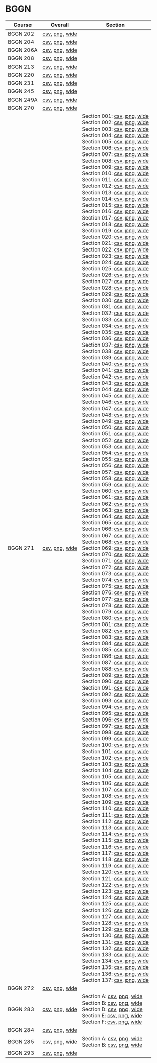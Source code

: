 # BGGN

| Course | Overall | Section |
| ------ | ------- | ------- |
| BGGN 202 | [csv](https://github.com/UCSD-Historical-Enrollment-Data/2023Fall/blob/main/overall/BGGN%20202.csv), [png](https://raw.githubusercontent.com/UCSD-Historical-Enrollment-Data/2023Fall/main/plot_overall/BGGN%20202.png), [wide](https://raw.githubusercontent.com/UCSD-Historical-Enrollment-Data/2023Fall/main/plot_overall_wide/BGGN%20202.png) |  |
| BGGN 204 | [csv](https://github.com/UCSD-Historical-Enrollment-Data/2023Fall/blob/main/overall/BGGN%20204.csv), [png](https://raw.githubusercontent.com/UCSD-Historical-Enrollment-Data/2023Fall/main/plot_overall/BGGN%20204.png), [wide](https://raw.githubusercontent.com/UCSD-Historical-Enrollment-Data/2023Fall/main/plot_overall_wide/BGGN%20204.png) |  |
| BGGN 206A | [csv](https://github.com/UCSD-Historical-Enrollment-Data/2023Fall/blob/main/overall/BGGN%20206A.csv), [png](https://raw.githubusercontent.com/UCSD-Historical-Enrollment-Data/2023Fall/main/plot_overall/BGGN%20206A.png), [wide](https://raw.githubusercontent.com/UCSD-Historical-Enrollment-Data/2023Fall/main/plot_overall_wide/BGGN%20206A.png) |  |
| BGGN 208 | [csv](https://github.com/UCSD-Historical-Enrollment-Data/2023Fall/blob/main/overall/BGGN%20208.csv), [png](https://raw.githubusercontent.com/UCSD-Historical-Enrollment-Data/2023Fall/main/plot_overall/BGGN%20208.png), [wide](https://raw.githubusercontent.com/UCSD-Historical-Enrollment-Data/2023Fall/main/plot_overall_wide/BGGN%20208.png) |  |
| BGGN 213 | [csv](https://github.com/UCSD-Historical-Enrollment-Data/2023Fall/blob/main/overall/BGGN%20213.csv), [png](https://raw.githubusercontent.com/UCSD-Historical-Enrollment-Data/2023Fall/main/plot_overall/BGGN%20213.png), [wide](https://raw.githubusercontent.com/UCSD-Historical-Enrollment-Data/2023Fall/main/plot_overall_wide/BGGN%20213.png) |  |
| BGGN 220 | [csv](https://github.com/UCSD-Historical-Enrollment-Data/2023Fall/blob/main/overall/BGGN%20220.csv), [png](https://raw.githubusercontent.com/UCSD-Historical-Enrollment-Data/2023Fall/main/plot_overall/BGGN%20220.png), [wide](https://raw.githubusercontent.com/UCSD-Historical-Enrollment-Data/2023Fall/main/plot_overall_wide/BGGN%20220.png) |  |
| BGGN 231 | [csv](https://github.com/UCSD-Historical-Enrollment-Data/2023Fall/blob/main/overall/BGGN%20231.csv), [png](https://raw.githubusercontent.com/UCSD-Historical-Enrollment-Data/2023Fall/main/plot_overall/BGGN%20231.png), [wide](https://raw.githubusercontent.com/UCSD-Historical-Enrollment-Data/2023Fall/main/plot_overall_wide/BGGN%20231.png) |  |
| BGGN 245 | [csv](https://github.com/UCSD-Historical-Enrollment-Data/2023Fall/blob/main/overall/BGGN%20245.csv), [png](https://raw.githubusercontent.com/UCSD-Historical-Enrollment-Data/2023Fall/main/plot_overall/BGGN%20245.png), [wide](https://raw.githubusercontent.com/UCSD-Historical-Enrollment-Data/2023Fall/main/plot_overall_wide/BGGN%20245.png) |  |
| BGGN 249A | [csv](https://github.com/UCSD-Historical-Enrollment-Data/2023Fall/blob/main/overall/BGGN%20249A.csv), [png](https://raw.githubusercontent.com/UCSD-Historical-Enrollment-Data/2023Fall/main/plot_overall/BGGN%20249A.png), [wide](https://raw.githubusercontent.com/UCSD-Historical-Enrollment-Data/2023Fall/main/plot_overall_wide/BGGN%20249A.png) |  |
| BGGN 270 | [csv](https://github.com/UCSD-Historical-Enrollment-Data/2023Fall/blob/main/overall/BGGN%20270.csv), [png](https://raw.githubusercontent.com/UCSD-Historical-Enrollment-Data/2023Fall/main/plot_overall/BGGN%20270.png), [wide](https://raw.githubusercontent.com/UCSD-Historical-Enrollment-Data/2023Fall/main/plot_overall_wide/BGGN%20270.png) |  |
| BGGN 271 | [csv](https://github.com/UCSD-Historical-Enrollment-Data/2023Fall/blob/main/overall/BGGN%20271.csv), [png](https://raw.githubusercontent.com/UCSD-Historical-Enrollment-Data/2023Fall/main/plot_overall/BGGN%20271.png), [wide](https://raw.githubusercontent.com/UCSD-Historical-Enrollment-Data/2023Fall/main/plot_overall_wide/BGGN%20271.png) | Section 001: [csv](https://github.com/UCSD-Historical-Enrollment-Data/2023Fall/blob/main/section/BGGN%20271_001.csv), [png](https://raw.githubusercontent.com/UCSD-Historical-Enrollment-Data/2023Fall/main/plot_section/BGGN%20271_001.png), [wide](https://raw.githubusercontent.com/UCSD-Historical-Enrollment-Data/2023Fall/main/plot_section_wide/BGGN%20271_001.png)<br>Section 002: [csv](https://github.com/UCSD-Historical-Enrollment-Data/2023Fall/blob/main/section/BGGN%20271_002.csv), [png](https://raw.githubusercontent.com/UCSD-Historical-Enrollment-Data/2023Fall/main/plot_section/BGGN%20271_002.png), [wide](https://raw.githubusercontent.com/UCSD-Historical-Enrollment-Data/2023Fall/main/plot_section_wide/BGGN%20271_002.png)<br>Section 003: [csv](https://github.com/UCSD-Historical-Enrollment-Data/2023Fall/blob/main/section/BGGN%20271_003.csv), [png](https://raw.githubusercontent.com/UCSD-Historical-Enrollment-Data/2023Fall/main/plot_section/BGGN%20271_003.png), [wide](https://raw.githubusercontent.com/UCSD-Historical-Enrollment-Data/2023Fall/main/plot_section_wide/BGGN%20271_003.png)<br>Section 004: [csv](https://github.com/UCSD-Historical-Enrollment-Data/2023Fall/blob/main/section/BGGN%20271_004.csv), [png](https://raw.githubusercontent.com/UCSD-Historical-Enrollment-Data/2023Fall/main/plot_section/BGGN%20271_004.png), [wide](https://raw.githubusercontent.com/UCSD-Historical-Enrollment-Data/2023Fall/main/plot_section_wide/BGGN%20271_004.png)<br>Section 005: [csv](https://github.com/UCSD-Historical-Enrollment-Data/2023Fall/blob/main/section/BGGN%20271_005.csv), [png](https://raw.githubusercontent.com/UCSD-Historical-Enrollment-Data/2023Fall/main/plot_section/BGGN%20271_005.png), [wide](https://raw.githubusercontent.com/UCSD-Historical-Enrollment-Data/2023Fall/main/plot_section_wide/BGGN%20271_005.png)<br>Section 006: [csv](https://github.com/UCSD-Historical-Enrollment-Data/2023Fall/blob/main/section/BGGN%20271_006.csv), [png](https://raw.githubusercontent.com/UCSD-Historical-Enrollment-Data/2023Fall/main/plot_section/BGGN%20271_006.png), [wide](https://raw.githubusercontent.com/UCSD-Historical-Enrollment-Data/2023Fall/main/plot_section_wide/BGGN%20271_006.png)<br>Section 007: [csv](https://github.com/UCSD-Historical-Enrollment-Data/2023Fall/blob/main/section/BGGN%20271_007.csv), [png](https://raw.githubusercontent.com/UCSD-Historical-Enrollment-Data/2023Fall/main/plot_section/BGGN%20271_007.png), [wide](https://raw.githubusercontent.com/UCSD-Historical-Enrollment-Data/2023Fall/main/plot_section_wide/BGGN%20271_007.png)<br>Section 008: [csv](https://github.com/UCSD-Historical-Enrollment-Data/2023Fall/blob/main/section/BGGN%20271_008.csv), [png](https://raw.githubusercontent.com/UCSD-Historical-Enrollment-Data/2023Fall/main/plot_section/BGGN%20271_008.png), [wide](https://raw.githubusercontent.com/UCSD-Historical-Enrollment-Data/2023Fall/main/plot_section_wide/BGGN%20271_008.png)<br>Section 009: [csv](https://github.com/UCSD-Historical-Enrollment-Data/2023Fall/blob/main/section/BGGN%20271_009.csv), [png](https://raw.githubusercontent.com/UCSD-Historical-Enrollment-Data/2023Fall/main/plot_section/BGGN%20271_009.png), [wide](https://raw.githubusercontent.com/UCSD-Historical-Enrollment-Data/2023Fall/main/plot_section_wide/BGGN%20271_009.png)<br>Section 010: [csv](https://github.com/UCSD-Historical-Enrollment-Data/2023Fall/blob/main/section/BGGN%20271_010.csv), [png](https://raw.githubusercontent.com/UCSD-Historical-Enrollment-Data/2023Fall/main/plot_section/BGGN%20271_010.png), [wide](https://raw.githubusercontent.com/UCSD-Historical-Enrollment-Data/2023Fall/main/plot_section_wide/BGGN%20271_010.png)<br>Section 011: [csv](https://github.com/UCSD-Historical-Enrollment-Data/2023Fall/blob/main/section/BGGN%20271_011.csv), [png](https://raw.githubusercontent.com/UCSD-Historical-Enrollment-Data/2023Fall/main/plot_section/BGGN%20271_011.png), [wide](https://raw.githubusercontent.com/UCSD-Historical-Enrollment-Data/2023Fall/main/plot_section_wide/BGGN%20271_011.png)<br>Section 012: [csv](https://github.com/UCSD-Historical-Enrollment-Data/2023Fall/blob/main/section/BGGN%20271_012.csv), [png](https://raw.githubusercontent.com/UCSD-Historical-Enrollment-Data/2023Fall/main/plot_section/BGGN%20271_012.png), [wide](https://raw.githubusercontent.com/UCSD-Historical-Enrollment-Data/2023Fall/main/plot_section_wide/BGGN%20271_012.png)<br>Section 013: [csv](https://github.com/UCSD-Historical-Enrollment-Data/2023Fall/blob/main/section/BGGN%20271_013.csv), [png](https://raw.githubusercontent.com/UCSD-Historical-Enrollment-Data/2023Fall/main/plot_section/BGGN%20271_013.png), [wide](https://raw.githubusercontent.com/UCSD-Historical-Enrollment-Data/2023Fall/main/plot_section_wide/BGGN%20271_013.png)<br>Section 014: [csv](https://github.com/UCSD-Historical-Enrollment-Data/2023Fall/blob/main/section/BGGN%20271_014.csv), [png](https://raw.githubusercontent.com/UCSD-Historical-Enrollment-Data/2023Fall/main/plot_section/BGGN%20271_014.png), [wide](https://raw.githubusercontent.com/UCSD-Historical-Enrollment-Data/2023Fall/main/plot_section_wide/BGGN%20271_014.png)<br>Section 015: [csv](https://github.com/UCSD-Historical-Enrollment-Data/2023Fall/blob/main/section/BGGN%20271_015.csv), [png](https://raw.githubusercontent.com/UCSD-Historical-Enrollment-Data/2023Fall/main/plot_section/BGGN%20271_015.png), [wide](https://raw.githubusercontent.com/UCSD-Historical-Enrollment-Data/2023Fall/main/plot_section_wide/BGGN%20271_015.png)<br>Section 016: [csv](https://github.com/UCSD-Historical-Enrollment-Data/2023Fall/blob/main/section/BGGN%20271_016.csv), [png](https://raw.githubusercontent.com/UCSD-Historical-Enrollment-Data/2023Fall/main/plot_section/BGGN%20271_016.png), [wide](https://raw.githubusercontent.com/UCSD-Historical-Enrollment-Data/2023Fall/main/plot_section_wide/BGGN%20271_016.png)<br>Section 017: [csv](https://github.com/UCSD-Historical-Enrollment-Data/2023Fall/blob/main/section/BGGN%20271_017.csv), [png](https://raw.githubusercontent.com/UCSD-Historical-Enrollment-Data/2023Fall/main/plot_section/BGGN%20271_017.png), [wide](https://raw.githubusercontent.com/UCSD-Historical-Enrollment-Data/2023Fall/main/plot_section_wide/BGGN%20271_017.png)<br>Section 018: [csv](https://github.com/UCSD-Historical-Enrollment-Data/2023Fall/blob/main/section/BGGN%20271_018.csv), [png](https://raw.githubusercontent.com/UCSD-Historical-Enrollment-Data/2023Fall/main/plot_section/BGGN%20271_018.png), [wide](https://raw.githubusercontent.com/UCSD-Historical-Enrollment-Data/2023Fall/main/plot_section_wide/BGGN%20271_018.png)<br>Section 019: [csv](https://github.com/UCSD-Historical-Enrollment-Data/2023Fall/blob/main/section/BGGN%20271_019.csv), [png](https://raw.githubusercontent.com/UCSD-Historical-Enrollment-Data/2023Fall/main/plot_section/BGGN%20271_019.png), [wide](https://raw.githubusercontent.com/UCSD-Historical-Enrollment-Data/2023Fall/main/plot_section_wide/BGGN%20271_019.png)<br>Section 020: [csv](https://github.com/UCSD-Historical-Enrollment-Data/2023Fall/blob/main/section/BGGN%20271_020.csv), [png](https://raw.githubusercontent.com/UCSD-Historical-Enrollment-Data/2023Fall/main/plot_section/BGGN%20271_020.png), [wide](https://raw.githubusercontent.com/UCSD-Historical-Enrollment-Data/2023Fall/main/plot_section_wide/BGGN%20271_020.png)<br>Section 021: [csv](https://github.com/UCSD-Historical-Enrollment-Data/2023Fall/blob/main/section/BGGN%20271_021.csv), [png](https://raw.githubusercontent.com/UCSD-Historical-Enrollment-Data/2023Fall/main/plot_section/BGGN%20271_021.png), [wide](https://raw.githubusercontent.com/UCSD-Historical-Enrollment-Data/2023Fall/main/plot_section_wide/BGGN%20271_021.png)<br>Section 022: [csv](https://github.com/UCSD-Historical-Enrollment-Data/2023Fall/blob/main/section/BGGN%20271_022.csv), [png](https://raw.githubusercontent.com/UCSD-Historical-Enrollment-Data/2023Fall/main/plot_section/BGGN%20271_022.png), [wide](https://raw.githubusercontent.com/UCSD-Historical-Enrollment-Data/2023Fall/main/plot_section_wide/BGGN%20271_022.png)<br>Section 023: [csv](https://github.com/UCSD-Historical-Enrollment-Data/2023Fall/blob/main/section/BGGN%20271_023.csv), [png](https://raw.githubusercontent.com/UCSD-Historical-Enrollment-Data/2023Fall/main/plot_section/BGGN%20271_023.png), [wide](https://raw.githubusercontent.com/UCSD-Historical-Enrollment-Data/2023Fall/main/plot_section_wide/BGGN%20271_023.png)<br>Section 024: [csv](https://github.com/UCSD-Historical-Enrollment-Data/2023Fall/blob/main/section/BGGN%20271_024.csv), [png](https://raw.githubusercontent.com/UCSD-Historical-Enrollment-Data/2023Fall/main/plot_section/BGGN%20271_024.png), [wide](https://raw.githubusercontent.com/UCSD-Historical-Enrollment-Data/2023Fall/main/plot_section_wide/BGGN%20271_024.png)<br>Section 025: [csv](https://github.com/UCSD-Historical-Enrollment-Data/2023Fall/blob/main/section/BGGN%20271_025.csv), [png](https://raw.githubusercontent.com/UCSD-Historical-Enrollment-Data/2023Fall/main/plot_section/BGGN%20271_025.png), [wide](https://raw.githubusercontent.com/UCSD-Historical-Enrollment-Data/2023Fall/main/plot_section_wide/BGGN%20271_025.png)<br>Section 026: [csv](https://github.com/UCSD-Historical-Enrollment-Data/2023Fall/blob/main/section/BGGN%20271_026.csv), [png](https://raw.githubusercontent.com/UCSD-Historical-Enrollment-Data/2023Fall/main/plot_section/BGGN%20271_026.png), [wide](https://raw.githubusercontent.com/UCSD-Historical-Enrollment-Data/2023Fall/main/plot_section_wide/BGGN%20271_026.png)<br>Section 027: [csv](https://github.com/UCSD-Historical-Enrollment-Data/2023Fall/blob/main/section/BGGN%20271_027.csv), [png](https://raw.githubusercontent.com/UCSD-Historical-Enrollment-Data/2023Fall/main/plot_section/BGGN%20271_027.png), [wide](https://raw.githubusercontent.com/UCSD-Historical-Enrollment-Data/2023Fall/main/plot_section_wide/BGGN%20271_027.png)<br>Section 028: [csv](https://github.com/UCSD-Historical-Enrollment-Data/2023Fall/blob/main/section/BGGN%20271_028.csv), [png](https://raw.githubusercontent.com/UCSD-Historical-Enrollment-Data/2023Fall/main/plot_section/BGGN%20271_028.png), [wide](https://raw.githubusercontent.com/UCSD-Historical-Enrollment-Data/2023Fall/main/plot_section_wide/BGGN%20271_028.png)<br>Section 029: [csv](https://github.com/UCSD-Historical-Enrollment-Data/2023Fall/blob/main/section/BGGN%20271_029.csv), [png](https://raw.githubusercontent.com/UCSD-Historical-Enrollment-Data/2023Fall/main/plot_section/BGGN%20271_029.png), [wide](https://raw.githubusercontent.com/UCSD-Historical-Enrollment-Data/2023Fall/main/plot_section_wide/BGGN%20271_029.png)<br>Section 030: [csv](https://github.com/UCSD-Historical-Enrollment-Data/2023Fall/blob/main/section/BGGN%20271_030.csv), [png](https://raw.githubusercontent.com/UCSD-Historical-Enrollment-Data/2023Fall/main/plot_section/BGGN%20271_030.png), [wide](https://raw.githubusercontent.com/UCSD-Historical-Enrollment-Data/2023Fall/main/plot_section_wide/BGGN%20271_030.png)<br>Section 031: [csv](https://github.com/UCSD-Historical-Enrollment-Data/2023Fall/blob/main/section/BGGN%20271_031.csv), [png](https://raw.githubusercontent.com/UCSD-Historical-Enrollment-Data/2023Fall/main/plot_section/BGGN%20271_031.png), [wide](https://raw.githubusercontent.com/UCSD-Historical-Enrollment-Data/2023Fall/main/plot_section_wide/BGGN%20271_031.png)<br>Section 032: [csv](https://github.com/UCSD-Historical-Enrollment-Data/2023Fall/blob/main/section/BGGN%20271_032.csv), [png](https://raw.githubusercontent.com/UCSD-Historical-Enrollment-Data/2023Fall/main/plot_section/BGGN%20271_032.png), [wide](https://raw.githubusercontent.com/UCSD-Historical-Enrollment-Data/2023Fall/main/plot_section_wide/BGGN%20271_032.png)<br>Section 033: [csv](https://github.com/UCSD-Historical-Enrollment-Data/2023Fall/blob/main/section/BGGN%20271_033.csv), [png](https://raw.githubusercontent.com/UCSD-Historical-Enrollment-Data/2023Fall/main/plot_section/BGGN%20271_033.png), [wide](https://raw.githubusercontent.com/UCSD-Historical-Enrollment-Data/2023Fall/main/plot_section_wide/BGGN%20271_033.png)<br>Section 034: [csv](https://github.com/UCSD-Historical-Enrollment-Data/2023Fall/blob/main/section/BGGN%20271_034.csv), [png](https://raw.githubusercontent.com/UCSD-Historical-Enrollment-Data/2023Fall/main/plot_section/BGGN%20271_034.png), [wide](https://raw.githubusercontent.com/UCSD-Historical-Enrollment-Data/2023Fall/main/plot_section_wide/BGGN%20271_034.png)<br>Section 035: [csv](https://github.com/UCSD-Historical-Enrollment-Data/2023Fall/blob/main/section/BGGN%20271_035.csv), [png](https://raw.githubusercontent.com/UCSD-Historical-Enrollment-Data/2023Fall/main/plot_section/BGGN%20271_035.png), [wide](https://raw.githubusercontent.com/UCSD-Historical-Enrollment-Data/2023Fall/main/plot_section_wide/BGGN%20271_035.png)<br>Section 036: [csv](https://github.com/UCSD-Historical-Enrollment-Data/2023Fall/blob/main/section/BGGN%20271_036.csv), [png](https://raw.githubusercontent.com/UCSD-Historical-Enrollment-Data/2023Fall/main/plot_section/BGGN%20271_036.png), [wide](https://raw.githubusercontent.com/UCSD-Historical-Enrollment-Data/2023Fall/main/plot_section_wide/BGGN%20271_036.png)<br>Section 037: [csv](https://github.com/UCSD-Historical-Enrollment-Data/2023Fall/blob/main/section/BGGN%20271_037.csv), [png](https://raw.githubusercontent.com/UCSD-Historical-Enrollment-Data/2023Fall/main/plot_section/BGGN%20271_037.png), [wide](https://raw.githubusercontent.com/UCSD-Historical-Enrollment-Data/2023Fall/main/plot_section_wide/BGGN%20271_037.png)<br>Section 038: [csv](https://github.com/UCSD-Historical-Enrollment-Data/2023Fall/blob/main/section/BGGN%20271_038.csv), [png](https://raw.githubusercontent.com/UCSD-Historical-Enrollment-Data/2023Fall/main/plot_section/BGGN%20271_038.png), [wide](https://raw.githubusercontent.com/UCSD-Historical-Enrollment-Data/2023Fall/main/plot_section_wide/BGGN%20271_038.png)<br>Section 039: [csv](https://github.com/UCSD-Historical-Enrollment-Data/2023Fall/blob/main/section/BGGN%20271_039.csv), [png](https://raw.githubusercontent.com/UCSD-Historical-Enrollment-Data/2023Fall/main/plot_section/BGGN%20271_039.png), [wide](https://raw.githubusercontent.com/UCSD-Historical-Enrollment-Data/2023Fall/main/plot_section_wide/BGGN%20271_039.png)<br>Section 040: [csv](https://github.com/UCSD-Historical-Enrollment-Data/2023Fall/blob/main/section/BGGN%20271_040.csv), [png](https://raw.githubusercontent.com/UCSD-Historical-Enrollment-Data/2023Fall/main/plot_section/BGGN%20271_040.png), [wide](https://raw.githubusercontent.com/UCSD-Historical-Enrollment-Data/2023Fall/main/plot_section_wide/BGGN%20271_040.png)<br>Section 041: [csv](https://github.com/UCSD-Historical-Enrollment-Data/2023Fall/blob/main/section/BGGN%20271_041.csv), [png](https://raw.githubusercontent.com/UCSD-Historical-Enrollment-Data/2023Fall/main/plot_section/BGGN%20271_041.png), [wide](https://raw.githubusercontent.com/UCSD-Historical-Enrollment-Data/2023Fall/main/plot_section_wide/BGGN%20271_041.png)<br>Section 042: [csv](https://github.com/UCSD-Historical-Enrollment-Data/2023Fall/blob/main/section/BGGN%20271_042.csv), [png](https://raw.githubusercontent.com/UCSD-Historical-Enrollment-Data/2023Fall/main/plot_section/BGGN%20271_042.png), [wide](https://raw.githubusercontent.com/UCSD-Historical-Enrollment-Data/2023Fall/main/plot_section_wide/BGGN%20271_042.png)<br>Section 043: [csv](https://github.com/UCSD-Historical-Enrollment-Data/2023Fall/blob/main/section/BGGN%20271_043.csv), [png](https://raw.githubusercontent.com/UCSD-Historical-Enrollment-Data/2023Fall/main/plot_section/BGGN%20271_043.png), [wide](https://raw.githubusercontent.com/UCSD-Historical-Enrollment-Data/2023Fall/main/plot_section_wide/BGGN%20271_043.png)<br>Section 044: [csv](https://github.com/UCSD-Historical-Enrollment-Data/2023Fall/blob/main/section/BGGN%20271_044.csv), [png](https://raw.githubusercontent.com/UCSD-Historical-Enrollment-Data/2023Fall/main/plot_section/BGGN%20271_044.png), [wide](https://raw.githubusercontent.com/UCSD-Historical-Enrollment-Data/2023Fall/main/plot_section_wide/BGGN%20271_044.png)<br>Section 045: [csv](https://github.com/UCSD-Historical-Enrollment-Data/2023Fall/blob/main/section/BGGN%20271_045.csv), [png](https://raw.githubusercontent.com/UCSD-Historical-Enrollment-Data/2023Fall/main/plot_section/BGGN%20271_045.png), [wide](https://raw.githubusercontent.com/UCSD-Historical-Enrollment-Data/2023Fall/main/plot_section_wide/BGGN%20271_045.png)<br>Section 046: [csv](https://github.com/UCSD-Historical-Enrollment-Data/2023Fall/blob/main/section/BGGN%20271_046.csv), [png](https://raw.githubusercontent.com/UCSD-Historical-Enrollment-Data/2023Fall/main/plot_section/BGGN%20271_046.png), [wide](https://raw.githubusercontent.com/UCSD-Historical-Enrollment-Data/2023Fall/main/plot_section_wide/BGGN%20271_046.png)<br>Section 047: [csv](https://github.com/UCSD-Historical-Enrollment-Data/2023Fall/blob/main/section/BGGN%20271_047.csv), [png](https://raw.githubusercontent.com/UCSD-Historical-Enrollment-Data/2023Fall/main/plot_section/BGGN%20271_047.png), [wide](https://raw.githubusercontent.com/UCSD-Historical-Enrollment-Data/2023Fall/main/plot_section_wide/BGGN%20271_047.png)<br>Section 048: [csv](https://github.com/UCSD-Historical-Enrollment-Data/2023Fall/blob/main/section/BGGN%20271_048.csv), [png](https://raw.githubusercontent.com/UCSD-Historical-Enrollment-Data/2023Fall/main/plot_section/BGGN%20271_048.png), [wide](https://raw.githubusercontent.com/UCSD-Historical-Enrollment-Data/2023Fall/main/plot_section_wide/BGGN%20271_048.png)<br>Section 049: [csv](https://github.com/UCSD-Historical-Enrollment-Data/2023Fall/blob/main/section/BGGN%20271_049.csv), [png](https://raw.githubusercontent.com/UCSD-Historical-Enrollment-Data/2023Fall/main/plot_section/BGGN%20271_049.png), [wide](https://raw.githubusercontent.com/UCSD-Historical-Enrollment-Data/2023Fall/main/plot_section_wide/BGGN%20271_049.png)<br>Section 050: [csv](https://github.com/UCSD-Historical-Enrollment-Data/2023Fall/blob/main/section/BGGN%20271_050.csv), [png](https://raw.githubusercontent.com/UCSD-Historical-Enrollment-Data/2023Fall/main/plot_section/BGGN%20271_050.png), [wide](https://raw.githubusercontent.com/UCSD-Historical-Enrollment-Data/2023Fall/main/plot_section_wide/BGGN%20271_050.png)<br>Section 051: [csv](https://github.com/UCSD-Historical-Enrollment-Data/2023Fall/blob/main/section/BGGN%20271_051.csv), [png](https://raw.githubusercontent.com/UCSD-Historical-Enrollment-Data/2023Fall/main/plot_section/BGGN%20271_051.png), [wide](https://raw.githubusercontent.com/UCSD-Historical-Enrollment-Data/2023Fall/main/plot_section_wide/BGGN%20271_051.png)<br>Section 052: [csv](https://github.com/UCSD-Historical-Enrollment-Data/2023Fall/blob/main/section/BGGN%20271_052.csv), [png](https://raw.githubusercontent.com/UCSD-Historical-Enrollment-Data/2023Fall/main/plot_section/BGGN%20271_052.png), [wide](https://raw.githubusercontent.com/UCSD-Historical-Enrollment-Data/2023Fall/main/plot_section_wide/BGGN%20271_052.png)<br>Section 053: [csv](https://github.com/UCSD-Historical-Enrollment-Data/2023Fall/blob/main/section/BGGN%20271_053.csv), [png](https://raw.githubusercontent.com/UCSD-Historical-Enrollment-Data/2023Fall/main/plot_section/BGGN%20271_053.png), [wide](https://raw.githubusercontent.com/UCSD-Historical-Enrollment-Data/2023Fall/main/plot_section_wide/BGGN%20271_053.png)<br>Section 054: [csv](https://github.com/UCSD-Historical-Enrollment-Data/2023Fall/blob/main/section/BGGN%20271_054.csv), [png](https://raw.githubusercontent.com/UCSD-Historical-Enrollment-Data/2023Fall/main/plot_section/BGGN%20271_054.png), [wide](https://raw.githubusercontent.com/UCSD-Historical-Enrollment-Data/2023Fall/main/plot_section_wide/BGGN%20271_054.png)<br>Section 055: [csv](https://github.com/UCSD-Historical-Enrollment-Data/2023Fall/blob/main/section/BGGN%20271_055.csv), [png](https://raw.githubusercontent.com/UCSD-Historical-Enrollment-Data/2023Fall/main/plot_section/BGGN%20271_055.png), [wide](https://raw.githubusercontent.com/UCSD-Historical-Enrollment-Data/2023Fall/main/plot_section_wide/BGGN%20271_055.png)<br>Section 056: [csv](https://github.com/UCSD-Historical-Enrollment-Data/2023Fall/blob/main/section/BGGN%20271_056.csv), [png](https://raw.githubusercontent.com/UCSD-Historical-Enrollment-Data/2023Fall/main/plot_section/BGGN%20271_056.png), [wide](https://raw.githubusercontent.com/UCSD-Historical-Enrollment-Data/2023Fall/main/plot_section_wide/BGGN%20271_056.png)<br>Section 057: [csv](https://github.com/UCSD-Historical-Enrollment-Data/2023Fall/blob/main/section/BGGN%20271_057.csv), [png](https://raw.githubusercontent.com/UCSD-Historical-Enrollment-Data/2023Fall/main/plot_section/BGGN%20271_057.png), [wide](https://raw.githubusercontent.com/UCSD-Historical-Enrollment-Data/2023Fall/main/plot_section_wide/BGGN%20271_057.png)<br>Section 058: [csv](https://github.com/UCSD-Historical-Enrollment-Data/2023Fall/blob/main/section/BGGN%20271_058.csv), [png](https://raw.githubusercontent.com/UCSD-Historical-Enrollment-Data/2023Fall/main/plot_section/BGGN%20271_058.png), [wide](https://raw.githubusercontent.com/UCSD-Historical-Enrollment-Data/2023Fall/main/plot_section_wide/BGGN%20271_058.png)<br>Section 059: [csv](https://github.com/UCSD-Historical-Enrollment-Data/2023Fall/blob/main/section/BGGN%20271_059.csv), [png](https://raw.githubusercontent.com/UCSD-Historical-Enrollment-Data/2023Fall/main/plot_section/BGGN%20271_059.png), [wide](https://raw.githubusercontent.com/UCSD-Historical-Enrollment-Data/2023Fall/main/plot_section_wide/BGGN%20271_059.png)<br>Section 060: [csv](https://github.com/UCSD-Historical-Enrollment-Data/2023Fall/blob/main/section/BGGN%20271_060.csv), [png](https://raw.githubusercontent.com/UCSD-Historical-Enrollment-Data/2023Fall/main/plot_section/BGGN%20271_060.png), [wide](https://raw.githubusercontent.com/UCSD-Historical-Enrollment-Data/2023Fall/main/plot_section_wide/BGGN%20271_060.png)<br>Section 061: [csv](https://github.com/UCSD-Historical-Enrollment-Data/2023Fall/blob/main/section/BGGN%20271_061.csv), [png](https://raw.githubusercontent.com/UCSD-Historical-Enrollment-Data/2023Fall/main/plot_section/BGGN%20271_061.png), [wide](https://raw.githubusercontent.com/UCSD-Historical-Enrollment-Data/2023Fall/main/plot_section_wide/BGGN%20271_061.png)<br>Section 062: [csv](https://github.com/UCSD-Historical-Enrollment-Data/2023Fall/blob/main/section/BGGN%20271_062.csv), [png](https://raw.githubusercontent.com/UCSD-Historical-Enrollment-Data/2023Fall/main/plot_section/BGGN%20271_062.png), [wide](https://raw.githubusercontent.com/UCSD-Historical-Enrollment-Data/2023Fall/main/plot_section_wide/BGGN%20271_062.png)<br>Section 063: [csv](https://github.com/UCSD-Historical-Enrollment-Data/2023Fall/blob/main/section/BGGN%20271_063.csv), [png](https://raw.githubusercontent.com/UCSD-Historical-Enrollment-Data/2023Fall/main/plot_section/BGGN%20271_063.png), [wide](https://raw.githubusercontent.com/UCSD-Historical-Enrollment-Data/2023Fall/main/plot_section_wide/BGGN%20271_063.png)<br>Section 064: [csv](https://github.com/UCSD-Historical-Enrollment-Data/2023Fall/blob/main/section/BGGN%20271_064.csv), [png](https://raw.githubusercontent.com/UCSD-Historical-Enrollment-Data/2023Fall/main/plot_section/BGGN%20271_064.png), [wide](https://raw.githubusercontent.com/UCSD-Historical-Enrollment-Data/2023Fall/main/plot_section_wide/BGGN%20271_064.png)<br>Section 065: [csv](https://github.com/UCSD-Historical-Enrollment-Data/2023Fall/blob/main/section/BGGN%20271_065.csv), [png](https://raw.githubusercontent.com/UCSD-Historical-Enrollment-Data/2023Fall/main/plot_section/BGGN%20271_065.png), [wide](https://raw.githubusercontent.com/UCSD-Historical-Enrollment-Data/2023Fall/main/plot_section_wide/BGGN%20271_065.png)<br>Section 066: [csv](https://github.com/UCSD-Historical-Enrollment-Data/2023Fall/blob/main/section/BGGN%20271_066.csv), [png](https://raw.githubusercontent.com/UCSD-Historical-Enrollment-Data/2023Fall/main/plot_section/BGGN%20271_066.png), [wide](https://raw.githubusercontent.com/UCSD-Historical-Enrollment-Data/2023Fall/main/plot_section_wide/BGGN%20271_066.png)<br>Section 067: [csv](https://github.com/UCSD-Historical-Enrollment-Data/2023Fall/blob/main/section/BGGN%20271_067.csv), [png](https://raw.githubusercontent.com/UCSD-Historical-Enrollment-Data/2023Fall/main/plot_section/BGGN%20271_067.png), [wide](https://raw.githubusercontent.com/UCSD-Historical-Enrollment-Data/2023Fall/main/plot_section_wide/BGGN%20271_067.png)<br>Section 068: [csv](https://github.com/UCSD-Historical-Enrollment-Data/2023Fall/blob/main/section/BGGN%20271_068.csv), [png](https://raw.githubusercontent.com/UCSD-Historical-Enrollment-Data/2023Fall/main/plot_section/BGGN%20271_068.png), [wide](https://raw.githubusercontent.com/UCSD-Historical-Enrollment-Data/2023Fall/main/plot_section_wide/BGGN%20271_068.png)<br>Section 069: [csv](https://github.com/UCSD-Historical-Enrollment-Data/2023Fall/blob/main/section/BGGN%20271_069.csv), [png](https://raw.githubusercontent.com/UCSD-Historical-Enrollment-Data/2023Fall/main/plot_section/BGGN%20271_069.png), [wide](https://raw.githubusercontent.com/UCSD-Historical-Enrollment-Data/2023Fall/main/plot_section_wide/BGGN%20271_069.png)<br>Section 070: [csv](https://github.com/UCSD-Historical-Enrollment-Data/2023Fall/blob/main/section/BGGN%20271_070.csv), [png](https://raw.githubusercontent.com/UCSD-Historical-Enrollment-Data/2023Fall/main/plot_section/BGGN%20271_070.png), [wide](https://raw.githubusercontent.com/UCSD-Historical-Enrollment-Data/2023Fall/main/plot_section_wide/BGGN%20271_070.png)<br>Section 071: [csv](https://github.com/UCSD-Historical-Enrollment-Data/2023Fall/blob/main/section/BGGN%20271_071.csv), [png](https://raw.githubusercontent.com/UCSD-Historical-Enrollment-Data/2023Fall/main/plot_section/BGGN%20271_071.png), [wide](https://raw.githubusercontent.com/UCSD-Historical-Enrollment-Data/2023Fall/main/plot_section_wide/BGGN%20271_071.png)<br>Section 072: [csv](https://github.com/UCSD-Historical-Enrollment-Data/2023Fall/blob/main/section/BGGN%20271_072.csv), [png](https://raw.githubusercontent.com/UCSD-Historical-Enrollment-Data/2023Fall/main/plot_section/BGGN%20271_072.png), [wide](https://raw.githubusercontent.com/UCSD-Historical-Enrollment-Data/2023Fall/main/plot_section_wide/BGGN%20271_072.png)<br>Section 073: [csv](https://github.com/UCSD-Historical-Enrollment-Data/2023Fall/blob/main/section/BGGN%20271_073.csv), [png](https://raw.githubusercontent.com/UCSD-Historical-Enrollment-Data/2023Fall/main/plot_section/BGGN%20271_073.png), [wide](https://raw.githubusercontent.com/UCSD-Historical-Enrollment-Data/2023Fall/main/plot_section_wide/BGGN%20271_073.png)<br>Section 074: [csv](https://github.com/UCSD-Historical-Enrollment-Data/2023Fall/blob/main/section/BGGN%20271_074.csv), [png](https://raw.githubusercontent.com/UCSD-Historical-Enrollment-Data/2023Fall/main/plot_section/BGGN%20271_074.png), [wide](https://raw.githubusercontent.com/UCSD-Historical-Enrollment-Data/2023Fall/main/plot_section_wide/BGGN%20271_074.png)<br>Section 075: [csv](https://github.com/UCSD-Historical-Enrollment-Data/2023Fall/blob/main/section/BGGN%20271_075.csv), [png](https://raw.githubusercontent.com/UCSD-Historical-Enrollment-Data/2023Fall/main/plot_section/BGGN%20271_075.png), [wide](https://raw.githubusercontent.com/UCSD-Historical-Enrollment-Data/2023Fall/main/plot_section_wide/BGGN%20271_075.png)<br>Section 076: [csv](https://github.com/UCSD-Historical-Enrollment-Data/2023Fall/blob/main/section/BGGN%20271_076.csv), [png](https://raw.githubusercontent.com/UCSD-Historical-Enrollment-Data/2023Fall/main/plot_section/BGGN%20271_076.png), [wide](https://raw.githubusercontent.com/UCSD-Historical-Enrollment-Data/2023Fall/main/plot_section_wide/BGGN%20271_076.png)<br>Section 077: [csv](https://github.com/UCSD-Historical-Enrollment-Data/2023Fall/blob/main/section/BGGN%20271_077.csv), [png](https://raw.githubusercontent.com/UCSD-Historical-Enrollment-Data/2023Fall/main/plot_section/BGGN%20271_077.png), [wide](https://raw.githubusercontent.com/UCSD-Historical-Enrollment-Data/2023Fall/main/plot_section_wide/BGGN%20271_077.png)<br>Section 078: [csv](https://github.com/UCSD-Historical-Enrollment-Data/2023Fall/blob/main/section/BGGN%20271_078.csv), [png](https://raw.githubusercontent.com/UCSD-Historical-Enrollment-Data/2023Fall/main/plot_section/BGGN%20271_078.png), [wide](https://raw.githubusercontent.com/UCSD-Historical-Enrollment-Data/2023Fall/main/plot_section_wide/BGGN%20271_078.png)<br>Section 079: [csv](https://github.com/UCSD-Historical-Enrollment-Data/2023Fall/blob/main/section/BGGN%20271_079.csv), [png](https://raw.githubusercontent.com/UCSD-Historical-Enrollment-Data/2023Fall/main/plot_section/BGGN%20271_079.png), [wide](https://raw.githubusercontent.com/UCSD-Historical-Enrollment-Data/2023Fall/main/plot_section_wide/BGGN%20271_079.png)<br>Section 080: [csv](https://github.com/UCSD-Historical-Enrollment-Data/2023Fall/blob/main/section/BGGN%20271_080.csv), [png](https://raw.githubusercontent.com/UCSD-Historical-Enrollment-Data/2023Fall/main/plot_section/BGGN%20271_080.png), [wide](https://raw.githubusercontent.com/UCSD-Historical-Enrollment-Data/2023Fall/main/plot_section_wide/BGGN%20271_080.png)<br>Section 081: [csv](https://github.com/UCSD-Historical-Enrollment-Data/2023Fall/blob/main/section/BGGN%20271_081.csv), [png](https://raw.githubusercontent.com/UCSD-Historical-Enrollment-Data/2023Fall/main/plot_section/BGGN%20271_081.png), [wide](https://raw.githubusercontent.com/UCSD-Historical-Enrollment-Data/2023Fall/main/plot_section_wide/BGGN%20271_081.png)<br>Section 082: [csv](https://github.com/UCSD-Historical-Enrollment-Data/2023Fall/blob/main/section/BGGN%20271_082.csv), [png](https://raw.githubusercontent.com/UCSD-Historical-Enrollment-Data/2023Fall/main/plot_section/BGGN%20271_082.png), [wide](https://raw.githubusercontent.com/UCSD-Historical-Enrollment-Data/2023Fall/main/plot_section_wide/BGGN%20271_082.png)<br>Section 083: [csv](https://github.com/UCSD-Historical-Enrollment-Data/2023Fall/blob/main/section/BGGN%20271_083.csv), [png](https://raw.githubusercontent.com/UCSD-Historical-Enrollment-Data/2023Fall/main/plot_section/BGGN%20271_083.png), [wide](https://raw.githubusercontent.com/UCSD-Historical-Enrollment-Data/2023Fall/main/plot_section_wide/BGGN%20271_083.png)<br>Section 084: [csv](https://github.com/UCSD-Historical-Enrollment-Data/2023Fall/blob/main/section/BGGN%20271_084.csv), [png](https://raw.githubusercontent.com/UCSD-Historical-Enrollment-Data/2023Fall/main/plot_section/BGGN%20271_084.png), [wide](https://raw.githubusercontent.com/UCSD-Historical-Enrollment-Data/2023Fall/main/plot_section_wide/BGGN%20271_084.png)<br>Section 085: [csv](https://github.com/UCSD-Historical-Enrollment-Data/2023Fall/blob/main/section/BGGN%20271_085.csv), [png](https://raw.githubusercontent.com/UCSD-Historical-Enrollment-Data/2023Fall/main/plot_section/BGGN%20271_085.png), [wide](https://raw.githubusercontent.com/UCSD-Historical-Enrollment-Data/2023Fall/main/plot_section_wide/BGGN%20271_085.png)<br>Section 086: [csv](https://github.com/UCSD-Historical-Enrollment-Data/2023Fall/blob/main/section/BGGN%20271_086.csv), [png](https://raw.githubusercontent.com/UCSD-Historical-Enrollment-Data/2023Fall/main/plot_section/BGGN%20271_086.png), [wide](https://raw.githubusercontent.com/UCSD-Historical-Enrollment-Data/2023Fall/main/plot_section_wide/BGGN%20271_086.png)<br>Section 087: [csv](https://github.com/UCSD-Historical-Enrollment-Data/2023Fall/blob/main/section/BGGN%20271_087.csv), [png](https://raw.githubusercontent.com/UCSD-Historical-Enrollment-Data/2023Fall/main/plot_section/BGGN%20271_087.png), [wide](https://raw.githubusercontent.com/UCSD-Historical-Enrollment-Data/2023Fall/main/plot_section_wide/BGGN%20271_087.png)<br>Section 088: [csv](https://github.com/UCSD-Historical-Enrollment-Data/2023Fall/blob/main/section/BGGN%20271_088.csv), [png](https://raw.githubusercontent.com/UCSD-Historical-Enrollment-Data/2023Fall/main/plot_section/BGGN%20271_088.png), [wide](https://raw.githubusercontent.com/UCSD-Historical-Enrollment-Data/2023Fall/main/plot_section_wide/BGGN%20271_088.png)<br>Section 089: [csv](https://github.com/UCSD-Historical-Enrollment-Data/2023Fall/blob/main/section/BGGN%20271_089.csv), [png](https://raw.githubusercontent.com/UCSD-Historical-Enrollment-Data/2023Fall/main/plot_section/BGGN%20271_089.png), [wide](https://raw.githubusercontent.com/UCSD-Historical-Enrollment-Data/2023Fall/main/plot_section_wide/BGGN%20271_089.png)<br>Section 090: [csv](https://github.com/UCSD-Historical-Enrollment-Data/2023Fall/blob/main/section/BGGN%20271_090.csv), [png](https://raw.githubusercontent.com/UCSD-Historical-Enrollment-Data/2023Fall/main/plot_section/BGGN%20271_090.png), [wide](https://raw.githubusercontent.com/UCSD-Historical-Enrollment-Data/2023Fall/main/plot_section_wide/BGGN%20271_090.png)<br>Section 091: [csv](https://github.com/UCSD-Historical-Enrollment-Data/2023Fall/blob/main/section/BGGN%20271_091.csv), [png](https://raw.githubusercontent.com/UCSD-Historical-Enrollment-Data/2023Fall/main/plot_section/BGGN%20271_091.png), [wide](https://raw.githubusercontent.com/UCSD-Historical-Enrollment-Data/2023Fall/main/plot_section_wide/BGGN%20271_091.png)<br>Section 092: [csv](https://github.com/UCSD-Historical-Enrollment-Data/2023Fall/blob/main/section/BGGN%20271_092.csv), [png](https://raw.githubusercontent.com/UCSD-Historical-Enrollment-Data/2023Fall/main/plot_section/BGGN%20271_092.png), [wide](https://raw.githubusercontent.com/UCSD-Historical-Enrollment-Data/2023Fall/main/plot_section_wide/BGGN%20271_092.png)<br>Section 093: [csv](https://github.com/UCSD-Historical-Enrollment-Data/2023Fall/blob/main/section/BGGN%20271_093.csv), [png](https://raw.githubusercontent.com/UCSD-Historical-Enrollment-Data/2023Fall/main/plot_section/BGGN%20271_093.png), [wide](https://raw.githubusercontent.com/UCSD-Historical-Enrollment-Data/2023Fall/main/plot_section_wide/BGGN%20271_093.png)<br>Section 094: [csv](https://github.com/UCSD-Historical-Enrollment-Data/2023Fall/blob/main/section/BGGN%20271_094.csv), [png](https://raw.githubusercontent.com/UCSD-Historical-Enrollment-Data/2023Fall/main/plot_section/BGGN%20271_094.png), [wide](https://raw.githubusercontent.com/UCSD-Historical-Enrollment-Data/2023Fall/main/plot_section_wide/BGGN%20271_094.png)<br>Section 095: [csv](https://github.com/UCSD-Historical-Enrollment-Data/2023Fall/blob/main/section/BGGN%20271_095.csv), [png](https://raw.githubusercontent.com/UCSD-Historical-Enrollment-Data/2023Fall/main/plot_section/BGGN%20271_095.png), [wide](https://raw.githubusercontent.com/UCSD-Historical-Enrollment-Data/2023Fall/main/plot_section_wide/BGGN%20271_095.png)<br>Section 096: [csv](https://github.com/UCSD-Historical-Enrollment-Data/2023Fall/blob/main/section/BGGN%20271_096.csv), [png](https://raw.githubusercontent.com/UCSD-Historical-Enrollment-Data/2023Fall/main/plot_section/BGGN%20271_096.png), [wide](https://raw.githubusercontent.com/UCSD-Historical-Enrollment-Data/2023Fall/main/plot_section_wide/BGGN%20271_096.png)<br>Section 097: [csv](https://github.com/UCSD-Historical-Enrollment-Data/2023Fall/blob/main/section/BGGN%20271_097.csv), [png](https://raw.githubusercontent.com/UCSD-Historical-Enrollment-Data/2023Fall/main/plot_section/BGGN%20271_097.png), [wide](https://raw.githubusercontent.com/UCSD-Historical-Enrollment-Data/2023Fall/main/plot_section_wide/BGGN%20271_097.png)<br>Section 098: [csv](https://github.com/UCSD-Historical-Enrollment-Data/2023Fall/blob/main/section/BGGN%20271_098.csv), [png](https://raw.githubusercontent.com/UCSD-Historical-Enrollment-Data/2023Fall/main/plot_section/BGGN%20271_098.png), [wide](https://raw.githubusercontent.com/UCSD-Historical-Enrollment-Data/2023Fall/main/plot_section_wide/BGGN%20271_098.png)<br>Section 099: [csv](https://github.com/UCSD-Historical-Enrollment-Data/2023Fall/blob/main/section/BGGN%20271_099.csv), [png](https://raw.githubusercontent.com/UCSD-Historical-Enrollment-Data/2023Fall/main/plot_section/BGGN%20271_099.png), [wide](https://raw.githubusercontent.com/UCSD-Historical-Enrollment-Data/2023Fall/main/plot_section_wide/BGGN%20271_099.png)<br>Section 100: [csv](https://github.com/UCSD-Historical-Enrollment-Data/2023Fall/blob/main/section/BGGN%20271_100.csv), [png](https://raw.githubusercontent.com/UCSD-Historical-Enrollment-Data/2023Fall/main/plot_section/BGGN%20271_100.png), [wide](https://raw.githubusercontent.com/UCSD-Historical-Enrollment-Data/2023Fall/main/plot_section_wide/BGGN%20271_100.png)<br>Section 101: [csv](https://github.com/UCSD-Historical-Enrollment-Data/2023Fall/blob/main/section/BGGN%20271_101.csv), [png](https://raw.githubusercontent.com/UCSD-Historical-Enrollment-Data/2023Fall/main/plot_section/BGGN%20271_101.png), [wide](https://raw.githubusercontent.com/UCSD-Historical-Enrollment-Data/2023Fall/main/plot_section_wide/BGGN%20271_101.png)<br>Section 102: [csv](https://github.com/UCSD-Historical-Enrollment-Data/2023Fall/blob/main/section/BGGN%20271_102.csv), [png](https://raw.githubusercontent.com/UCSD-Historical-Enrollment-Data/2023Fall/main/plot_section/BGGN%20271_102.png), [wide](https://raw.githubusercontent.com/UCSD-Historical-Enrollment-Data/2023Fall/main/plot_section_wide/BGGN%20271_102.png)<br>Section 103: [csv](https://github.com/UCSD-Historical-Enrollment-Data/2023Fall/blob/main/section/BGGN%20271_103.csv), [png](https://raw.githubusercontent.com/UCSD-Historical-Enrollment-Data/2023Fall/main/plot_section/BGGN%20271_103.png), [wide](https://raw.githubusercontent.com/UCSD-Historical-Enrollment-Data/2023Fall/main/plot_section_wide/BGGN%20271_103.png)<br>Section 104: [csv](https://github.com/UCSD-Historical-Enrollment-Data/2023Fall/blob/main/section/BGGN%20271_104.csv), [png](https://raw.githubusercontent.com/UCSD-Historical-Enrollment-Data/2023Fall/main/plot_section/BGGN%20271_104.png), [wide](https://raw.githubusercontent.com/UCSD-Historical-Enrollment-Data/2023Fall/main/plot_section_wide/BGGN%20271_104.png)<br>Section 105: [csv](https://github.com/UCSD-Historical-Enrollment-Data/2023Fall/blob/main/section/BGGN%20271_105.csv), [png](https://raw.githubusercontent.com/UCSD-Historical-Enrollment-Data/2023Fall/main/plot_section/BGGN%20271_105.png), [wide](https://raw.githubusercontent.com/UCSD-Historical-Enrollment-Data/2023Fall/main/plot_section_wide/BGGN%20271_105.png)<br>Section 106: [csv](https://github.com/UCSD-Historical-Enrollment-Data/2023Fall/blob/main/section/BGGN%20271_106.csv), [png](https://raw.githubusercontent.com/UCSD-Historical-Enrollment-Data/2023Fall/main/plot_section/BGGN%20271_106.png), [wide](https://raw.githubusercontent.com/UCSD-Historical-Enrollment-Data/2023Fall/main/plot_section_wide/BGGN%20271_106.png)<br>Section 107: [csv](https://github.com/UCSD-Historical-Enrollment-Data/2023Fall/blob/main/section/BGGN%20271_107.csv), [png](https://raw.githubusercontent.com/UCSD-Historical-Enrollment-Data/2023Fall/main/plot_section/BGGN%20271_107.png), [wide](https://raw.githubusercontent.com/UCSD-Historical-Enrollment-Data/2023Fall/main/plot_section_wide/BGGN%20271_107.png)<br>Section 108: [csv](https://github.com/UCSD-Historical-Enrollment-Data/2023Fall/blob/main/section/BGGN%20271_108.csv), [png](https://raw.githubusercontent.com/UCSD-Historical-Enrollment-Data/2023Fall/main/plot_section/BGGN%20271_108.png), [wide](https://raw.githubusercontent.com/UCSD-Historical-Enrollment-Data/2023Fall/main/plot_section_wide/BGGN%20271_108.png)<br>Section 109: [csv](https://github.com/UCSD-Historical-Enrollment-Data/2023Fall/blob/main/section/BGGN%20271_109.csv), [png](https://raw.githubusercontent.com/UCSD-Historical-Enrollment-Data/2023Fall/main/plot_section/BGGN%20271_109.png), [wide](https://raw.githubusercontent.com/UCSD-Historical-Enrollment-Data/2023Fall/main/plot_section_wide/BGGN%20271_109.png)<br>Section 110: [csv](https://github.com/UCSD-Historical-Enrollment-Data/2023Fall/blob/main/section/BGGN%20271_110.csv), [png](https://raw.githubusercontent.com/UCSD-Historical-Enrollment-Data/2023Fall/main/plot_section/BGGN%20271_110.png), [wide](https://raw.githubusercontent.com/UCSD-Historical-Enrollment-Data/2023Fall/main/plot_section_wide/BGGN%20271_110.png)<br>Section 111: [csv](https://github.com/UCSD-Historical-Enrollment-Data/2023Fall/blob/main/section/BGGN%20271_111.csv), [png](https://raw.githubusercontent.com/UCSD-Historical-Enrollment-Data/2023Fall/main/plot_section/BGGN%20271_111.png), [wide](https://raw.githubusercontent.com/UCSD-Historical-Enrollment-Data/2023Fall/main/plot_section_wide/BGGN%20271_111.png)<br>Section 112: [csv](https://github.com/UCSD-Historical-Enrollment-Data/2023Fall/blob/main/section/BGGN%20271_112.csv), [png](https://raw.githubusercontent.com/UCSD-Historical-Enrollment-Data/2023Fall/main/plot_section/BGGN%20271_112.png), [wide](https://raw.githubusercontent.com/UCSD-Historical-Enrollment-Data/2023Fall/main/plot_section_wide/BGGN%20271_112.png)<br>Section 113: [csv](https://github.com/UCSD-Historical-Enrollment-Data/2023Fall/blob/main/section/BGGN%20271_113.csv), [png](https://raw.githubusercontent.com/UCSD-Historical-Enrollment-Data/2023Fall/main/plot_section/BGGN%20271_113.png), [wide](https://raw.githubusercontent.com/UCSD-Historical-Enrollment-Data/2023Fall/main/plot_section_wide/BGGN%20271_113.png)<br>Section 114: [csv](https://github.com/UCSD-Historical-Enrollment-Data/2023Fall/blob/main/section/BGGN%20271_114.csv), [png](https://raw.githubusercontent.com/UCSD-Historical-Enrollment-Data/2023Fall/main/plot_section/BGGN%20271_114.png), [wide](https://raw.githubusercontent.com/UCSD-Historical-Enrollment-Data/2023Fall/main/plot_section_wide/BGGN%20271_114.png)<br>Section 115: [csv](https://github.com/UCSD-Historical-Enrollment-Data/2023Fall/blob/main/section/BGGN%20271_115.csv), [png](https://raw.githubusercontent.com/UCSD-Historical-Enrollment-Data/2023Fall/main/plot_section/BGGN%20271_115.png), [wide](https://raw.githubusercontent.com/UCSD-Historical-Enrollment-Data/2023Fall/main/plot_section_wide/BGGN%20271_115.png)<br>Section 116: [csv](https://github.com/UCSD-Historical-Enrollment-Data/2023Fall/blob/main/section/BGGN%20271_116.csv), [png](https://raw.githubusercontent.com/UCSD-Historical-Enrollment-Data/2023Fall/main/plot_section/BGGN%20271_116.png), [wide](https://raw.githubusercontent.com/UCSD-Historical-Enrollment-Data/2023Fall/main/plot_section_wide/BGGN%20271_116.png)<br>Section 117: [csv](https://github.com/UCSD-Historical-Enrollment-Data/2023Fall/blob/main/section/BGGN%20271_117.csv), [png](https://raw.githubusercontent.com/UCSD-Historical-Enrollment-Data/2023Fall/main/plot_section/BGGN%20271_117.png), [wide](https://raw.githubusercontent.com/UCSD-Historical-Enrollment-Data/2023Fall/main/plot_section_wide/BGGN%20271_117.png)<br>Section 118: [csv](https://github.com/UCSD-Historical-Enrollment-Data/2023Fall/blob/main/section/BGGN%20271_118.csv), [png](https://raw.githubusercontent.com/UCSD-Historical-Enrollment-Data/2023Fall/main/plot_section/BGGN%20271_118.png), [wide](https://raw.githubusercontent.com/UCSD-Historical-Enrollment-Data/2023Fall/main/plot_section_wide/BGGN%20271_118.png)<br>Section 119: [csv](https://github.com/UCSD-Historical-Enrollment-Data/2023Fall/blob/main/section/BGGN%20271_119.csv), [png](https://raw.githubusercontent.com/UCSD-Historical-Enrollment-Data/2023Fall/main/plot_section/BGGN%20271_119.png), [wide](https://raw.githubusercontent.com/UCSD-Historical-Enrollment-Data/2023Fall/main/plot_section_wide/BGGN%20271_119.png)<br>Section 120: [csv](https://github.com/UCSD-Historical-Enrollment-Data/2023Fall/blob/main/section/BGGN%20271_120.csv), [png](https://raw.githubusercontent.com/UCSD-Historical-Enrollment-Data/2023Fall/main/plot_section/BGGN%20271_120.png), [wide](https://raw.githubusercontent.com/UCSD-Historical-Enrollment-Data/2023Fall/main/plot_section_wide/BGGN%20271_120.png)<br>Section 121: [csv](https://github.com/UCSD-Historical-Enrollment-Data/2023Fall/blob/main/section/BGGN%20271_121.csv), [png](https://raw.githubusercontent.com/UCSD-Historical-Enrollment-Data/2023Fall/main/plot_section/BGGN%20271_121.png), [wide](https://raw.githubusercontent.com/UCSD-Historical-Enrollment-Data/2023Fall/main/plot_section_wide/BGGN%20271_121.png)<br>Section 122: [csv](https://github.com/UCSD-Historical-Enrollment-Data/2023Fall/blob/main/section/BGGN%20271_122.csv), [png](https://raw.githubusercontent.com/UCSD-Historical-Enrollment-Data/2023Fall/main/plot_section/BGGN%20271_122.png), [wide](https://raw.githubusercontent.com/UCSD-Historical-Enrollment-Data/2023Fall/main/plot_section_wide/BGGN%20271_122.png)<br>Section 123: [csv](https://github.com/UCSD-Historical-Enrollment-Data/2023Fall/blob/main/section/BGGN%20271_123.csv), [png](https://raw.githubusercontent.com/UCSD-Historical-Enrollment-Data/2023Fall/main/plot_section/BGGN%20271_123.png), [wide](https://raw.githubusercontent.com/UCSD-Historical-Enrollment-Data/2023Fall/main/plot_section_wide/BGGN%20271_123.png)<br>Section 124: [csv](https://github.com/UCSD-Historical-Enrollment-Data/2023Fall/blob/main/section/BGGN%20271_124.csv), [png](https://raw.githubusercontent.com/UCSD-Historical-Enrollment-Data/2023Fall/main/plot_section/BGGN%20271_124.png), [wide](https://raw.githubusercontent.com/UCSD-Historical-Enrollment-Data/2023Fall/main/plot_section_wide/BGGN%20271_124.png)<br>Section 125: [csv](https://github.com/UCSD-Historical-Enrollment-Data/2023Fall/blob/main/section/BGGN%20271_125.csv), [png](https://raw.githubusercontent.com/UCSD-Historical-Enrollment-Data/2023Fall/main/plot_section/BGGN%20271_125.png), [wide](https://raw.githubusercontent.com/UCSD-Historical-Enrollment-Data/2023Fall/main/plot_section_wide/BGGN%20271_125.png)<br>Section 126: [csv](https://github.com/UCSD-Historical-Enrollment-Data/2023Fall/blob/main/section/BGGN%20271_126.csv), [png](https://raw.githubusercontent.com/UCSD-Historical-Enrollment-Data/2023Fall/main/plot_section/BGGN%20271_126.png), [wide](https://raw.githubusercontent.com/UCSD-Historical-Enrollment-Data/2023Fall/main/plot_section_wide/BGGN%20271_126.png)<br>Section 127: [csv](https://github.com/UCSD-Historical-Enrollment-Data/2023Fall/blob/main/section/BGGN%20271_127.csv), [png](https://raw.githubusercontent.com/UCSD-Historical-Enrollment-Data/2023Fall/main/plot_section/BGGN%20271_127.png), [wide](https://raw.githubusercontent.com/UCSD-Historical-Enrollment-Data/2023Fall/main/plot_section_wide/BGGN%20271_127.png)<br>Section 128: [csv](https://github.com/UCSD-Historical-Enrollment-Data/2023Fall/blob/main/section/BGGN%20271_128.csv), [png](https://raw.githubusercontent.com/UCSD-Historical-Enrollment-Data/2023Fall/main/plot_section/BGGN%20271_128.png), [wide](https://raw.githubusercontent.com/UCSD-Historical-Enrollment-Data/2023Fall/main/plot_section_wide/BGGN%20271_128.png)<br>Section 129: [csv](https://github.com/UCSD-Historical-Enrollment-Data/2023Fall/blob/main/section/BGGN%20271_129.csv), [png](https://raw.githubusercontent.com/UCSD-Historical-Enrollment-Data/2023Fall/main/plot_section/BGGN%20271_129.png), [wide](https://raw.githubusercontent.com/UCSD-Historical-Enrollment-Data/2023Fall/main/plot_section_wide/BGGN%20271_129.png)<br>Section 130: [csv](https://github.com/UCSD-Historical-Enrollment-Data/2023Fall/blob/main/section/BGGN%20271_130.csv), [png](https://raw.githubusercontent.com/UCSD-Historical-Enrollment-Data/2023Fall/main/plot_section/BGGN%20271_130.png), [wide](https://raw.githubusercontent.com/UCSD-Historical-Enrollment-Data/2023Fall/main/plot_section_wide/BGGN%20271_130.png)<br>Section 131: [csv](https://github.com/UCSD-Historical-Enrollment-Data/2023Fall/blob/main/section/BGGN%20271_131.csv), [png](https://raw.githubusercontent.com/UCSD-Historical-Enrollment-Data/2023Fall/main/plot_section/BGGN%20271_131.png), [wide](https://raw.githubusercontent.com/UCSD-Historical-Enrollment-Data/2023Fall/main/plot_section_wide/BGGN%20271_131.png)<br>Section 132: [csv](https://github.com/UCSD-Historical-Enrollment-Data/2023Fall/blob/main/section/BGGN%20271_132.csv), [png](https://raw.githubusercontent.com/UCSD-Historical-Enrollment-Data/2023Fall/main/plot_section/BGGN%20271_132.png), [wide](https://raw.githubusercontent.com/UCSD-Historical-Enrollment-Data/2023Fall/main/plot_section_wide/BGGN%20271_132.png)<br>Section 133: [csv](https://github.com/UCSD-Historical-Enrollment-Data/2023Fall/blob/main/section/BGGN%20271_133.csv), [png](https://raw.githubusercontent.com/UCSD-Historical-Enrollment-Data/2023Fall/main/plot_section/BGGN%20271_133.png), [wide](https://raw.githubusercontent.com/UCSD-Historical-Enrollment-Data/2023Fall/main/plot_section_wide/BGGN%20271_133.png)<br>Section 134: [csv](https://github.com/UCSD-Historical-Enrollment-Data/2023Fall/blob/main/section/BGGN%20271_134.csv), [png](https://raw.githubusercontent.com/UCSD-Historical-Enrollment-Data/2023Fall/main/plot_section/BGGN%20271_134.png), [wide](https://raw.githubusercontent.com/UCSD-Historical-Enrollment-Data/2023Fall/main/plot_section_wide/BGGN%20271_134.png)<br>Section 135: [csv](https://github.com/UCSD-Historical-Enrollment-Data/2023Fall/blob/main/section/BGGN%20271_135.csv), [png](https://raw.githubusercontent.com/UCSD-Historical-Enrollment-Data/2023Fall/main/plot_section/BGGN%20271_135.png), [wide](https://raw.githubusercontent.com/UCSD-Historical-Enrollment-Data/2023Fall/main/plot_section_wide/BGGN%20271_135.png)<br>Section 136: [csv](https://github.com/UCSD-Historical-Enrollment-Data/2023Fall/blob/main/section/BGGN%20271_136.csv), [png](https://raw.githubusercontent.com/UCSD-Historical-Enrollment-Data/2023Fall/main/plot_section/BGGN%20271_136.png), [wide](https://raw.githubusercontent.com/UCSD-Historical-Enrollment-Data/2023Fall/main/plot_section_wide/BGGN%20271_136.png)<br>Section 137: [csv](https://github.com/UCSD-Historical-Enrollment-Data/2023Fall/blob/main/section/BGGN%20271_137.csv), [png](https://raw.githubusercontent.com/UCSD-Historical-Enrollment-Data/2023Fall/main/plot_section/BGGN%20271_137.png), [wide](https://raw.githubusercontent.com/UCSD-Historical-Enrollment-Data/2023Fall/main/plot_section_wide/BGGN%20271_137.png) |
| BGGN 272 | [csv](https://github.com/UCSD-Historical-Enrollment-Data/2023Fall/blob/main/overall/BGGN%20272.csv), [png](https://raw.githubusercontent.com/UCSD-Historical-Enrollment-Data/2023Fall/main/plot_overall/BGGN%20272.png), [wide](https://raw.githubusercontent.com/UCSD-Historical-Enrollment-Data/2023Fall/main/plot_overall_wide/BGGN%20272.png) |  |
| BGGN 283 | [csv](https://github.com/UCSD-Historical-Enrollment-Data/2023Fall/blob/main/overall/BGGN%20283.csv), [png](https://raw.githubusercontent.com/UCSD-Historical-Enrollment-Data/2023Fall/main/plot_overall/BGGN%20283.png), [wide](https://raw.githubusercontent.com/UCSD-Historical-Enrollment-Data/2023Fall/main/plot_overall_wide/BGGN%20283.png) | Section A: [csv](https://github.com/UCSD-Historical-Enrollment-Data/2023Fall/blob/main/section/BGGN%20283_A.csv), [png](https://raw.githubusercontent.com/UCSD-Historical-Enrollment-Data/2023Fall/main/plot_section/BGGN%20283_A.png), [wide](https://raw.githubusercontent.com/UCSD-Historical-Enrollment-Data/2023Fall/main/plot_section_wide/BGGN%20283_A.png)<br>Section B: [csv](https://github.com/UCSD-Historical-Enrollment-Data/2023Fall/blob/main/section/BGGN%20283_B.csv), [png](https://raw.githubusercontent.com/UCSD-Historical-Enrollment-Data/2023Fall/main/plot_section/BGGN%20283_B.png), [wide](https://raw.githubusercontent.com/UCSD-Historical-Enrollment-Data/2023Fall/main/plot_section_wide/BGGN%20283_B.png)<br>Section D: [csv](https://github.com/UCSD-Historical-Enrollment-Data/2023Fall/blob/main/section/BGGN%20283_D.csv), [png](https://raw.githubusercontent.com/UCSD-Historical-Enrollment-Data/2023Fall/main/plot_section/BGGN%20283_D.png), [wide](https://raw.githubusercontent.com/UCSD-Historical-Enrollment-Data/2023Fall/main/plot_section_wide/BGGN%20283_D.png)<br>Section E: [csv](https://github.com/UCSD-Historical-Enrollment-Data/2023Fall/blob/main/section/BGGN%20283_E.csv), [png](https://raw.githubusercontent.com/UCSD-Historical-Enrollment-Data/2023Fall/main/plot_section/BGGN%20283_E.png), [wide](https://raw.githubusercontent.com/UCSD-Historical-Enrollment-Data/2023Fall/main/plot_section_wide/BGGN%20283_E.png)<br>Section F: [csv](https://github.com/UCSD-Historical-Enrollment-Data/2023Fall/blob/main/section/BGGN%20283_F.csv), [png](https://raw.githubusercontent.com/UCSD-Historical-Enrollment-Data/2023Fall/main/plot_section/BGGN%20283_F.png), [wide](https://raw.githubusercontent.com/UCSD-Historical-Enrollment-Data/2023Fall/main/plot_section_wide/BGGN%20283_F.png) |
| BGGN 284 | [csv](https://github.com/UCSD-Historical-Enrollment-Data/2023Fall/blob/main/overall/BGGN%20284.csv), [png](https://raw.githubusercontent.com/UCSD-Historical-Enrollment-Data/2023Fall/main/plot_overall/BGGN%20284.png), [wide](https://raw.githubusercontent.com/UCSD-Historical-Enrollment-Data/2023Fall/main/plot_overall_wide/BGGN%20284.png) |  |
| BGGN 285 | [csv](https://github.com/UCSD-Historical-Enrollment-Data/2023Fall/blob/main/overall/BGGN%20285.csv), [png](https://raw.githubusercontent.com/UCSD-Historical-Enrollment-Data/2023Fall/main/plot_overall/BGGN%20285.png), [wide](https://raw.githubusercontent.com/UCSD-Historical-Enrollment-Data/2023Fall/main/plot_overall_wide/BGGN%20285.png) | Section A: [csv](https://github.com/UCSD-Historical-Enrollment-Data/2023Fall/blob/main/section/BGGN%20285_A.csv), [png](https://raw.githubusercontent.com/UCSD-Historical-Enrollment-Data/2023Fall/main/plot_section/BGGN%20285_A.png), [wide](https://raw.githubusercontent.com/UCSD-Historical-Enrollment-Data/2023Fall/main/plot_section_wide/BGGN%20285_A.png)<br>Section B: [csv](https://github.com/UCSD-Historical-Enrollment-Data/2023Fall/blob/main/section/BGGN%20285_B.csv), [png](https://raw.githubusercontent.com/UCSD-Historical-Enrollment-Data/2023Fall/main/plot_section/BGGN%20285_B.png), [wide](https://raw.githubusercontent.com/UCSD-Historical-Enrollment-Data/2023Fall/main/plot_section_wide/BGGN%20285_B.png) |
| BGGN 293 | [csv](https://github.com/UCSD-Historical-Enrollment-Data/2023Fall/blob/main/overall/BGGN%20293.csv), [png](https://raw.githubusercontent.com/UCSD-Historical-Enrollment-Data/2023Fall/main/plot_overall/BGGN%20293.png), [wide](https://raw.githubusercontent.com/UCSD-Historical-Enrollment-Data/2023Fall/main/plot_overall_wide/BGGN%20293.png) |  |
